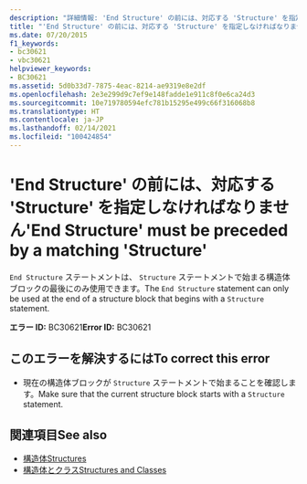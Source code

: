 ```yaml
---
description: "詳細情報: 'End Structure' の前には、対応する 'Structure' を指定しなければなりません"
title: "'End Structure' の前には、対応する 'Structure' を指定しなければなりません"
ms.date: 07/20/2015
f1_keywords:
- bc30621
- vbc30621
helpviewer_keywords:
- BC30621
ms.assetid: 5d0b33d7-7875-4eac-8214-ae9319e8e2df
ms.openlocfilehash: 2e3e299d9c7ef9e148fadde1e911c8f0e6ca24d3
ms.sourcegitcommit: 10e719780594efc781b15295e499c66f316068b8
ms.translationtype: HT
ms.contentlocale: ja-JP
ms.lasthandoff: 02/14/2021
ms.locfileid: "100424854"
---
```

# <a name="end-structure-must-be-preceded-by-a-matching-structure"></a><span data-ttu-id="38dcc-103">'End Structure' の前には、対応する 'Structure' を指定しなければなりません</span><span class="sxs-lookup"><span data-stu-id="38dcc-103">'End Structure' must be preceded by a matching 'Structure'</span></span>

<span data-ttu-id="38dcc-104">`End Structure` ステートメントは、 `Structure` ステートメントで始まる構造体ブロックの最後にのみ使用できます。</span><span class="sxs-lookup"><span data-stu-id="38dcc-104">The `End Structure` statement can only be used at the end of a structure block that begins with a `Structure` statement.</span></span>  
  
 <span data-ttu-id="38dcc-105">**エラー ID:** BC30621</span><span class="sxs-lookup"><span data-stu-id="38dcc-105">**Error ID:** BC30621</span></span>  
  
## <a name="to-correct-this-error"></a><span data-ttu-id="38dcc-106">このエラーを解決するには</span><span class="sxs-lookup"><span data-stu-id="38dcc-106">To correct this error</span></span>  
  
- <span data-ttu-id="38dcc-107">現在の構造体ブロックが `Structure` ステートメントで始まることを確認します。</span><span class="sxs-lookup"><span data-stu-id="38dcc-107">Make sure that the current structure block starts with a `Structure` statement.</span></span>  
  
## <a name="see-also"></a><span data-ttu-id="38dcc-108">関連項目</span><span class="sxs-lookup"><span data-stu-id="38dcc-108">See also</span></span>

- [<span data-ttu-id="38dcc-109">構造体</span><span class="sxs-lookup"><span data-stu-id="38dcc-109">Structures</span></span>](../programming-guide/language-features/data-types/structures.md)
- [<span data-ttu-id="38dcc-110">構造体とクラス</span><span class="sxs-lookup"><span data-stu-id="38dcc-110">Structures and Classes</span></span>](../programming-guide/language-features/data-types/structures-and-classes.md)
